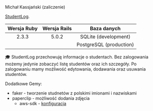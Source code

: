 Michał Kassjański (zaliczenie)

[StudentLog](https://infinite-tor-53957.herokuapp.com/).

| Wersja Ruby   | Wersja Rails  | Baza danych  |
|:-------------:|:-------------:|:-------------:|
| 2.3.3         | 5.0.2         |SQLite (development)|
|               |               |PostgreSQL (production)|

:mortar_board: StudentLog przechowuję informacje o studentach. Bez zalogowania możemy jedynie zobaczyć listę studentów oraz ich szczegóły. Po zalogowaniu mamy możliwość edytowania, dodawania oraz usuwania studentów.

Dodatkowe Gemy:
* faker - tworzenie studnetów z polskimi imionami i nazwiskami
* paperclip - możliwość dodania zdjęcia
  * aws-sdk - [konfiguracja](https://github.com/mkassjanski/asi-lab/blob/master/config/environments/production.rb#L89)
